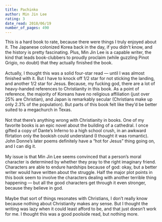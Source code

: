 ```yaml
---
title: Pachinko
author: Min Jin Lee
rating: 3
date_read: 2018/06/19
number_of_pages: 490
---
```


This is a hard book to rate, because there were things I truly enjoyed about it. The Japanese colonized Korea back in the day, if you didn’t know, and the history is pretty fascinating. Plus, Min Jin Lee is a capable writer, the kind that leads book-clubbers to proudly proclaim (while guzzling Pinot Grigio, no doubt) that they actually finished the book.<br/><br/>Actually, I thought this was a solid four-star read — until I was almost finished with it.  But I have to knock off 1/2 star for not sticking the landing, and another 1/2 star for Jesus. Because, my fucking god, there are a lot of heavy-handed references to Christianity in this book.  As a point of reference, the majority of Koreans have no religious affiliation (just over 25% are Christian), and Japan is remarkably secular (Christians make up only 2.3% of the population). But parts of this book felt like they’d be better suited to a megachurch in Texas.<br/><br/>Not that there’s anything wrong with Christianity in books. One of my favorite books is an epic novel about the building of a cathedral. I once gifted a copy of Dante’s Inferno to a high school crush, in an awkward flirtation only the bookish could understand (I thought it was romantic).  John Donne’s later poems definitely have a “hot for Jesus” thing going on, and I can dig it.<br/><br/>My issue is that Min Jin Lee seems convinced that a person’s moral character is determined by whether they pray to the right imaginary friend. Characters are able to endure hardships because of god: okay, but a better writer would have written about the struggle. Half the major plot points in this book seem to involve the characters dealing with another terrible thing happening — but all the good characters get through it even stronger, because they believe in god.<br/><br/>Maybe that sort of things resonates with Christians, I don’t really know because nothing about Christianity makes any sense. But I thought the writing was lazy when it could least afford to be, and that just doesn’t work for me. I thought this was a good poolside read, but nothing more. <br/>